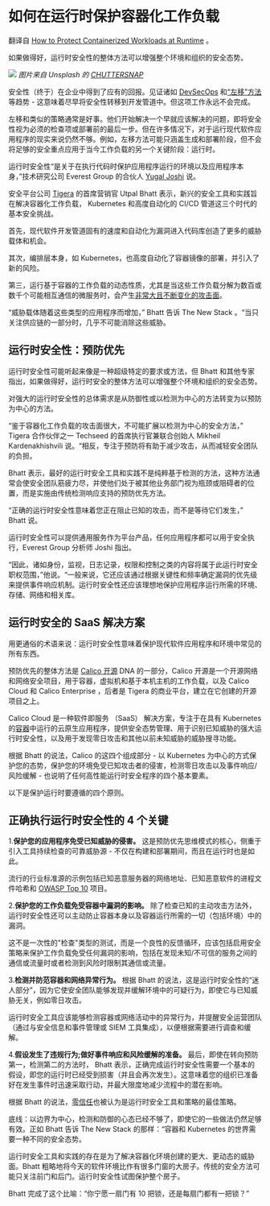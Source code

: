 # 如何在运行时保护容器化工作负载

翻译自 [How to Protect Containerized Workloads at Runtime](https://thenewstack.io/how-to-protect-containerized-workloads-at-runtime/) 。

如果做得好，运行时安全性的整体方法可以增强整个环境和组织的安全态势。

![](https://cdn.thenewstack.io/media/2023/05/f0895996-containers-runtime-1-1024x576.jpg)
*图片来自 Unsplash 的 [CHUTTERSNAP](https://unsplash.com/fr/@chuttersnap?utm_source=unsplash&utm_medium=referral&utm_content=creditCopyText)*

安全性（终于）在企业中得到了应有的回报。见证诸如 [DevSecOps](https://thenewstack.io/ebooks/devsecops/best-of-devsecops-trends-in-cloud-native-security-practices/) 和[“左移”方法](https://thenewstack.io/shift-left-where-cloud-native-computing-security-is-going/)等趋势 - 这意味着尽早将安全性转移到开发管道中。但这项工作永远不会完成。

左移和类似的策略通常是好事。他们开始解决一个早就应该解决的问题，即将安全性视为必须的检查项或部署前的最后一步。但在许多情况下，对于运行现代软件应用程序的现实来说仍然不够。例如，左移方法可能只涵盖生成和部署阶段，但不会将足够的安全重点应用于当今工作负载的另一个关键阶段：运行时。

运行时安全性“是关于在执行代码时保护应用程序运行的环境以及应用程序本身，”技术研究公司 Everest Group 的合伙人 [Yugal Joshi](https://in.linkedin.com/in/yugal-joshi-5740a92) 说。

安全平台公司 [Tigera](https://tigera.io/?utm_content=inline-mention) 的首席营销官 Utpal Bhatt 表示，新兴的安全工具和实践旨在解决容器化工作负载， Kubernetes 和高度自动化的 CI/CD 管道这三个时代的基本安全挑战。

首先，现代软件开发管道固有的速度和自动化为漏洞进入代码库创造了更多的威胁载体和机会。

其次，编排层本身，如 Kubernetes，也高度自动化了容器镜像的部署，并引入了新的风险。

第三，运行基于容器的工作负载的动态性质，尤其是当这些工作负载分解为数百或数千个可能相互通信的微服务时，会产生[非常大且不断变化的攻击面](https://thenewstack.io/why-the-castle-and-moat-approach-to-security-is-obsolete/)。

“威胁载体随着这些类型的应用程序而增加，” Bhatt 告诉 The New Stack 。“当只关注供应链的一部分时，几乎不可能消除这些威胁。

## 运行时安全性：预防优先

运行时安全性可能听起来像是一种超级特定的要求或方法，但 Bhatt 和其他专家指出，如果做得好，运行时安全的整体方法可以增强整个环境和组织的安全态势。

对强大的运行时安全性的总体需求是从防御性或以检测为中心的方法转变为以预防为中心的方法。

“鉴于容器化工作负载的攻击面很大，不可能扩展以检测为中心的安全方法，” Tigera 合作伙伴之一 Techseed 的首席执行官兼联合创始人 Mikheil Kardenakhishvili 说。“相反，专注于预防将有助于减少攻击，从而减轻安全团队的负担。

Bhatt 表示，最好的运行时安全工具和实践不是纯粹基于检测的方法，这种方法通常会使安全团队筋疲力尽，并使他们处于被其他业务部门视为瓶颈或阻碍者的位置，而是实施由传统检测响应支持的预防优先方法。

“正确的运行时安全性意味着您正在阻止已知的攻击，而不是等待它们发生，” Bhatt 说。

运行时安全性可以提供通用服务作为平台产品，任何应用程序都可以用于安全执行，Everest Group 分析师 Joshi 指出。

“因此，诸如身份，监视，日志记录，权限和控制之类的内容将属于此运行时安全职权范围，”他说。“一般来说，它还应该通过根据关键性和频率确定漏洞的优先级来提供事件响应机制。运行时安全性还应该理想地保护应用程序运行所需的环境、存储、网络和相关库。

## 运行时安全的 SaaS 解决方案

用更通俗的术语来说：运行时安全性意味着保护现代软件应用程序和环境中常见的所有东西。

预防优先的整体方法是 [Calico 开源](https://docs.tigera.io/calico/latest/about) DNA 的一部分，Calico 开源是一个开源网络和网络安全项目，用于容器，虚拟机和基于本机主机的工作负载，以及 Calico Cloud 和 Calico Enterprise ，后者是 Tigera 的商业平台，建立在它创建的开源项目之上。

Calico Cloud 是一种软件即服务 （SaaS） 解决方案，专注于在具有 Kubernetes 的[容器](https://thenewstack.io/containers/)中运行的云原生应用程序，提供安全态势管理、用于识别已知威胁的强大运行时安全性，以及用于发现零日攻击和其他以前未知威胁的威胁搜寻功能。

根据 Bhatt 的说法，Calico 的这四个组成部分 - 以 Kubernetes 为中心的方式保护您的态势，保护您的环境免受已知攻击者的侵害，检测零日攻击以及事件响应/风险缓解 - 也说明了任何高性能运行时安全程序的四个基本要素。

以下是保护运行时要遵循的四个原则。

## 正确执行运行时安全性的 4 个关键

1.**保护您的应用程序免受已知威胁的侵害。** 这是预防优先思维模式的核心，侧重于引入工具持续检查的可靠威胁源 - 不仅在构建和部署期间，而且在运行时也是如此。

流行的行业标准源的示例包括已知恶意服务器的网络地址、已知恶意软件的进程文件哈希和 [OWASP Top 10](https://owasp.org/www-project-top-ten/) 项目。

2.**保护您的工作负载免受容器中漏洞的影响。** 除了检查已知的主动攻击方法外，运行时安全性还可以主动防止容器本身以及容器运行所需的一切（包括环境）中的漏洞。

这不是一次性的"检查"类型的测试，而是一个良性的反馈循环，应该包括启用安全策略来保护工作负载免受任何漏洞的影响，包括在发现未知/不可信的服务之间的通信或流量时或者检测到风险时限制其通信或流量。

3.**检测并防范容器和网络异常行为。** 根据 Bhatt 的说法，这是运行时安全性的“迷人部分”，因为它使安全团队能够发现并缓解环境中的可疑行为，即使它与已知威胁无关，例如零日攻击。

运行时安全工具应该能够检测容器或网络活动中的异常行为，并提醒安全运营团队（通过与安全信息和事件管理或 SIEM 工具集成），以便根据需要进行调查和缓解。

4.**假设发生了违规行为;做好事件响应和风险缓解的准备。** 最后，即使在转向预防第一，检测第二的方法时， Bhatt 表示，正确完成运行时安全性需要一个基本的假设，即您的运行时已经受到损害（并且会再次发生）。这意味着您的组织已准备好在发生事件时迅速采取行动，并最大限度地减少流程中的潜在影响。

根据 Bhatt 的说法，[零信任](https://thenewstack.io/what-is-zero-trust-security/)也被认为是运行时安全工具和策略的最佳策略。

底线：以边界为中心，检测和防御的心态已经不够了，即使它的一些做法仍然足够有效。正如 Bhatt 告诉 The New Stack 的那样：“容器和 Kubernetes 的世界需要一种不同的安全态势。

运行时安全工具和实践的存在是为了解决容器化环境创建的更大、更动态的威胁面。Bhatt 粗略地将今天的软件环境比作有很多门窗的大房子。传统的安全方法可能只关注前门和后门。运行时安全性试图保护整个房子。

Bhatt 完成了这个比喻：“你宁愿一扇门有 10 把锁，还是每扇门都有一把锁？”